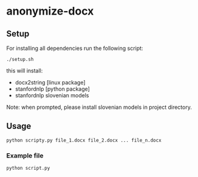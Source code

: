 # anonymize-docx

## Setup
For installing all dependencies run the following script:
```
./setup.sh
```
this will install:
- docx2string [linux package]
- stanfordnlp [python package]
- stanfordnlp slovenian models

Note: when prompted, please install slovenian models in project directory.

## Usage
```
python scripty.py file_1.docx file_2.docx ... file_n.docx
```

### Example file
```
python script.py
```
